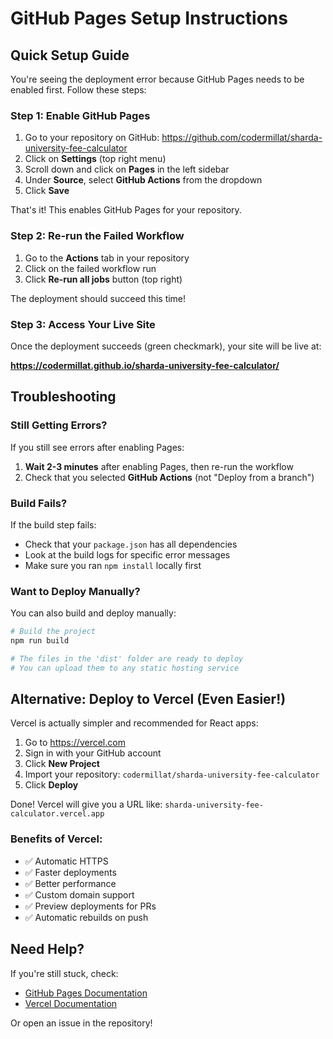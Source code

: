 # GitHub Pages Setup Instructions

## Quick Setup Guide

You're seeing the deployment error because GitHub Pages needs to be enabled first. Follow these steps:

### Step 1: Enable GitHub Pages

1. Go to your repository on GitHub: https://github.com/codermillat/sharda-university-fee-calculator
2. Click on **Settings** (top right menu)
3. Scroll down and click on **Pages** in the left sidebar
4. Under **Source**, select **GitHub Actions** from the dropdown
5. Click **Save**

That's it! This enables GitHub Pages for your repository.

### Step 2: Re-run the Failed Workflow

1. Go to the **Actions** tab in your repository
2. Click on the failed workflow run
3. Click **Re-run all jobs** button (top right)

The deployment should succeed this time!

### Step 3: Access Your Live Site

Once the deployment succeeds (green checkmark), your site will be live at:

**https://codermillat.github.io/sharda-university-fee-calculator/**

## Troubleshooting

### Still Getting Errors?

If you still see errors after enabling Pages:

1. **Wait 2-3 minutes** after enabling Pages, then re-run the workflow
2. Check that you selected **GitHub Actions** (not "Deploy from a branch")

### Build Fails?

If the build step fails:
- Check that your `package.json` has all dependencies
- Look at the build logs for specific error messages
- Make sure you ran `npm install` locally first

### Want to Deploy Manually?

You can also build and deploy manually:

```bash
# Build the project
npm run build

# The files in the 'dist' folder are ready to deploy
# You can upload them to any static hosting service
```

## Alternative: Deploy to Vercel (Even Easier!)

Vercel is actually simpler and recommended for React apps:

1. Go to https://vercel.com
2. Sign in with your GitHub account
3. Click **New Project**
4. Import your repository: `codermillat/sharda-university-fee-calculator`
5. Click **Deploy**

Done! Vercel will give you a URL like: `sharda-university-fee-calculator.vercel.app`

### Benefits of Vercel:
- ✅ Automatic HTTPS
- ✅ Faster deployments
- ✅ Better performance
- ✅ Custom domain support
- ✅ Preview deployments for PRs
- ✅ Automatic rebuilds on push

## Need Help?

If you're still stuck, check:
- [GitHub Pages Documentation](https://docs.github.com/en/pages)
- [Vercel Documentation](https://vercel.com/docs)

Or open an issue in the repository!

